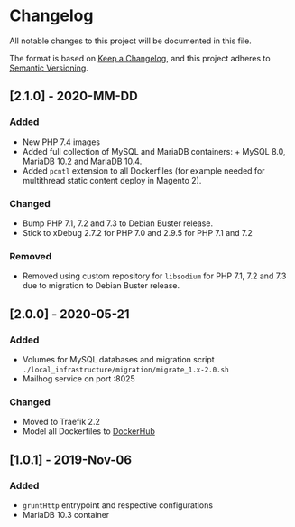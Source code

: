 # Changelog

All notable changes to this project will be documented in this file.

The format is based on [Keep a Changelog](https://keepachangelog.com/en/1.0.0/),
and this project adheres to [Semantic Versioning](https://semver.org/spec/v2.0.0.html).


## [2.1.0] - 2020-MM-DD

### Added

- New PHP 7.4 images
- Added full collection of MySQL and MariaDB containers: + MySQL 8.0,  MariaDB 10.2 and MariaDB 10.4.
- Added `pcntl` extension to all Dockerfiles (for example needed for multithread static content deploy in Magento 2).

### Changed

- Bump PHP 7.1, 7.2 and 7.3 to Debian Buster release.
- Stick to xDebug 2.7.2 for PHP 7.0 and 2.9.5 for PHP 7.1 and 7.2

### Removed

- Removed using custom repository for `libsodium` for PHP 7.1, 7.2 and 7.3 due to migration to Debian Buster release.


## [2.0.0] - 2020-05-21

### Added

- Volumes for MySQL databases and migration script `./local_infrastructure/migration/migrate_1.x-2.0.sh`
- Mailhog service on port :8025

### Changed

- Moved to Traefik 2.2
- Model all Dockerfiles to [DockerHub](https://hub.docker.com/repository/docker/defaultvalue/php)


## [1.0.1] - 2019-Nov-06

### Added

- `gruntHttp` entrypoint and respective configurations
- MariaDB 10.3 container